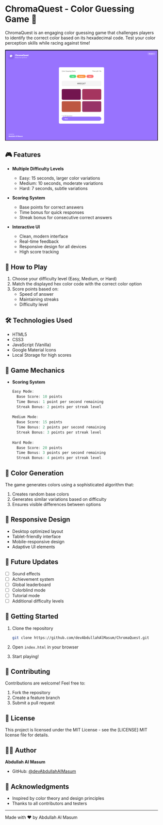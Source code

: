 # ChromaQuest - Color Guessing Game 🎨

ChromaQuest is an engaging color guessing game that challenges players to identify the correct color based on its hexadecimal code. Test your color perception skills while racing against time!

![ChromaQuest Screenshot](screenshot.png)

## 🎮 Features

- **Multiple Difficulty Levels**
  - Easy: 15 seconds, larger color variations
  - Medium: 10 seconds, moderate variations
  - Hard: 7 seconds, subtle variations

- **Scoring System**
  - Base points for correct answers
  - Time bonus for quick responses
  - Streak bonus for consecutive correct answers

- **Interactive UI**
  - Clean, modern interface
  - Real-time feedback
  - Responsive design for all devices
  - High score tracking

## 🚀 How to Play

1. Choose your difficulty level (Easy, Medium, or Hard)
2. Match the displayed hex color code with the correct color option
3. Score points based on:
   - Speed of answer
   - Maintaining streaks
   - Difficulty level

## 🛠️ Technologies Used

- HTML5
- CSS3
- JavaScript (Vanilla)
- Google Material Icons
- Local Storage for high scores

## 🎯 Game Mechanics

- **Scoring System**
  ```javascript
  Easy Mode:
    Base Score: 10 points
    Time Bonus: 1 point per second remaining
    Streak Bonus: 2 points per streak level

  Medium Mode:
    Base Score: 15 points
    Time Bonus: 2 points per second remaining
    Streak Bonus: 3 points per streak level

  Hard Mode:
    Base Score: 20 points
    Time Bonus: 3 points per second remaining
    Streak Bonus: 4 points per streak level
  ```

## 🎨 Color Generation

The game generates colors using a sophisticated algorithm that:
1. Creates random base colors
2. Generates similar variations based on difficulty
3. Ensures visible differences between options

## 📱 Responsive Design

- Desktop optimized layout
- Tablet-friendly interface
- Mobile-responsive design
- Adaptive UI elements

## 🔄 Future Updates

- [ ] Sound effects
- [ ] Achievement system
- [ ] Global leaderboard
- [ ] Colorblind mode
- [ ] Tutorial mode
- [ ] Additional difficulty levels

## 🚀 Getting Started

1. Clone the repository
   ```bash
   git clone https://github.com/devAbdullahAlMasum/ChromaQuest.git
   ```

2. Open `index.html` in your browser

3. Start playing!

## 🤝 Contributing

Contributions are welcome! Feel free to:
1. Fork the repository
2. Create a feature branch
3. Submit a pull request

## 📝 License

This project is licensed under the MIT License - see the [LICENSE] MIT license file for details.

## 👨‍💻 Author

**Abdullah Al Masum**
- GitHub: [@devAbdullahAlMasum](https://github.com/devAbdullahAlMasum)

## 🙏 Acknowledgments

- Inspired by color theory and design principles
- Thanks to all contributors and testers

---
Made with ❤️ by Abdullah Al Masum
